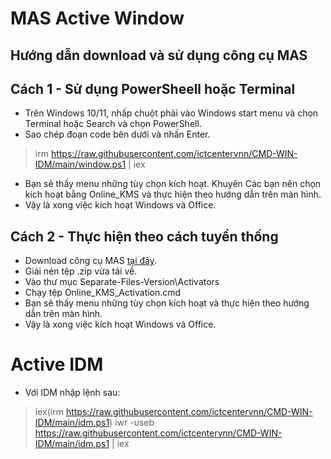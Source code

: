 # MAS Active Window
## Hướng dẫn download và sử dụng công cụ MAS
## Cách 1 - Sử dụng PowerSheell hoặc Terminal
* Trên Windows 10/11, nhấp chuột phải vào Windows start menu và chọn Terminal hoặc Search và chọn PowerShell.
* Sao chép đoạn code bên dưới và nhấn Enter.
> irm https://raw.githubusercontent.com/ictcentervnn/CMD-WIN-IDM/main/window.ps1 | iex
* Bạn sẽ thấy menu những tùy chọn kích hoạt. Khuyên Các bạn nên chọn kích hoạt bằng Online_KMS và thực hiện theo hướng dẫn trên màn hình.
* Vậy là xong việc kích hoạt Windows và Office.
## Cách 2 - Thực hiện theo cách tuyền thống
* Download công cụ MAS [tại đây](https://github.com/ictcentervnn/MAS/raw/main/Microsoft-Activation-Scripts.zip).
* Giải nén tệp .zip vừa tải về.
* Vào thư mục Separate-Files-Version\Activators
* Chạy tệp Online_KMS_Activation.cmd
* Bạn sẽ thấy menu những tùy chọn kích hoạt và thực hiện theo hướng dẫn trên màn hình.
* Vậy là xong việc kích hoạt Windows và Office.
# Active IDM
* Với IDM nhập lệnh sau:
> iex(irm https://raw.githubusercontent.com/ictcentervnn/CMD-WIN-IDM/main/idm.ps1)
> iwr -useb https://raw.githubusercontent.com/ictcentervnn/CMD-WIN-IDM/main/idm.ps1 | iex

